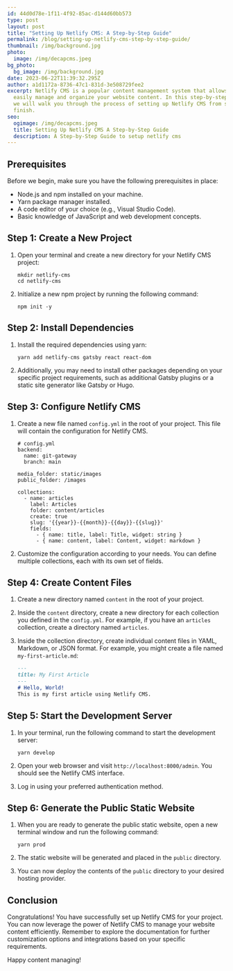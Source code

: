 ```yaml
---
id: 44d0d78e-1f11-4f92-85ac-d144d60bb573
type: post
layout: post
title: "Setting Up Netlify CMS: A Step-by-Step Guide"
permalink: /blog/setting-up-netlify-cms-step-by-step-guide/
thumbnail: /img/background.jpg
photo:
  image: /img/decapcms.jpeg
bg_photo:
  bg_image: /img/background.jpg
date: 2023-06-22T11:39:32.295Z
author: a1d1172a-8736-47c1-831d-3e508729fee2
excerpt: Netlify CMS is a popular content management system that allows you to
  easily manage and organize your website content. In this step-by-step guide,
  we will walk you through the process of setting up Netlify CMS from start to
  finish.
seo:
  ogimage: /img/decapcms.jpeg
  title: Setting Up Netlify CMS A Step-by-Step Guide
  description: A Step-by-Step Guide to setup netlify cms
---
```

## Prerequisites

Before we begin, make sure you have the following prerequisites in place:

* Node.js and npm installed on your machine.
* Yarn package manager installed.
* A code editor of your choice (e.g., Visual Studio Code).
* Basic knowledge of JavaScript and web development concepts.

## Step 1: Create a New Project

1. Open your terminal and create a new directory for your Netlify CMS project:

   ```shell
   mkdir netlify-cms
   cd netlify-cms
   ```
2. Initialize a new npm project by running the following command:

   ```shell
   npm init -y
   ```

## Step 2: Install Dependencies

1. Install the required dependencies using yarn:

   ```shell
   yarn add netlify-cms gatsby react react-dom
   ```
2. Additionally, you may need to install other packages depending on your specific project requirements, such as additional Gatsby plugins or a static site generator like Gatsby or Hugo.

## Step 3: Configure Netlify CMS

1. Create a new file named `config.yml` in the root of your project. This file will contain the configuration for Netlify CMS.

   ```gitconfig
   # config.yml
   backend:
     name: git-gateway
     branch: main

   media_folder: static/images
   public_folder: /images

   collections:
     - name: articles
       label: Articles
       folder: content/articles
       create: true
       slug: '{{year}}-{{month}}-{{day}}-{{slug}}'
       fields:
         - { name: title, label: Title, widget: string }
         - { name: content, label: Content, widget: markdown }
   ```
2. Customize the configuration according to your needs. You can define multiple collections, each with its own set of fields.

## Step 4: Create Content Files

1. Create a new directory named `content` in the root of your project.
2. Inside the `content` directory, create a new directory for each collection you defined in the `config.yml`. For example, if you have an `articles` collection, create a directory named `articles`.
3. Inside the collection directory, create individual content files in YAML, Markdown, or JSON format. For example, you might create a file named `my-first-article.md`:

   ```markdown
   ---
   title: My First Article
   ---
   # Hello, World!
   This is my first article using Netlify CMS.
   ```

## Step 5: Start the Development Server

1. In your terminal, run the following command to start the development server:

   ```shell
   yarn develop
   ```
2. Open your web browser and visit `http://localhost:8000/admin`. You should see the Netlify CMS interface.
3. Log in using your preferred authentication method.

## Step 6: Generate the Public Static Website

1. When you are ready to generate the public static website, open a new terminal window and run the following command:

   ```shell
   yarn prod
   ```
2. The static website will be generated and placed in the `public` directory.
3. You can now deploy the contents of the `public` directory to your desired hosting provider.

## Conclusion

Congratulations! You have successfully set up Netlify CMS for your project. You can now leverage the power of Netlify CMS to manage your website content efficiently. Remember to explore the documentation for further customization options and integrations based on your specific requirements.

Happy content managing!
